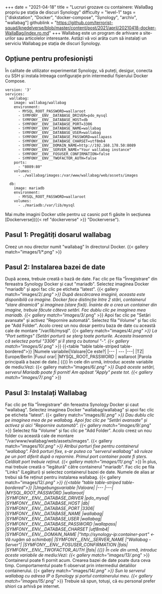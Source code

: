 +++
date = "2021-04-18"
title = "Lucruri grozave cu containere: WallaBag propriu pe stația de discuri Synology"
difficulty = "level-1"
tags = ["diskstation", "Docker", "docker-compose", "Synology", "archiv", "wallabag"]
githublink = "https://github.com/terrorist-squad/knedelverse/blob/master/content/post/2021/april/20210418-docker-WallaBag/index.ro.md"
+++
Wallabag este un program de arhivare a site-urilor sau articolelor interesante. Astăzi vă voi arăta cum să instalați un serviciu Wallabag pe stația de discuri Synology.
## Opțiune pentru profesioniști
În calitate de utilizator experimentat Synology, vă puteți, desigur, conecta cu SSH și instala întreaga configurație prin intermediul fișierului Docker Compose.
```
version: '3'
services:
  wallabag:
    image: wallabag/wallabag
    environment:
      - MYSQL_ROOT_PASSWORD=wallaroot
      - SYMFONY__ENV__DATABASE_DRIVER=pdo_mysql
      - SYMFONY__ENV__DATABASE_HOST=db
      - SYMFONY__ENV__DATABASE_PORT=3306
      - SYMFONY__ENV__DATABASE_NAME=wallabag
      - SYMFONY__ENV__DATABASE_USER=wallabag
      - SYMFONY__ENV__DATABASE_PASSWORD=wallapass
      - SYMFONY__ENV__DATABASE_CHARSET=utf8mb4
      - SYMFONY__ENV__DOMAIN_NAME=http://192.168.178.50:8089
      - SYMFONY__ENV__SERVER_NAME="Your wallabag instance"
      - SYMFONY__ENV__FOSUSER_CONFIRMATION=false
      - SYMFONY__ENV__TWOFACTOR_AUTH=false
    ports:
      - "8089:80"
    volumes:
      - ./wallabag/images:/var/www/wallabag/web/assets/images

  db:
    image: mariadb
    environment:
      - MYSQL_ROOT_PASSWORD=wallaroot
    volumes:
      - ./mariadb:/var/lib/mysql

```
Mai multe imagini Docker utile pentru uz casnic pot fi găsite în secțiunea [Dockerverse]({{< ref "dockerverse" >}} "Dockerverse").
## Pasul 1: Pregătiți dosarul wallabag
Creez un nou director numit "wallabag" în directorul Docker.
{{< gallery match="images/1/*.png" >}}

## Pasul 2: Instalarea bazei de date
După aceea, trebuie creată o bază de date. Fac clic pe fila "Înregistrare" din fereastra Synology Docker și caut "mariadb". Selectez imaginea Docker "mariadb" și apoi fac clic pe eticheta "latest".
{{< gallery match="images/2/*.png" >}}
După descărcarea imaginii, aceasta este disponibilă ca imagine. Docker face distincție între 2 stări, containerul "stare dinamică" și imaginea (stare fixă). Înainte de a crea un container din imagine, trebuie făcute câteva setări. Fac dublu clic pe imaginea mea mariadb.
{{< gallery match="images/3/*.png" >}}
Apoi fac clic pe "Setări avansate" și activez "Repornire automată". Selectez fila "Volume" și fac clic pe "Add Folder". Acolo creez un nou dosar pentru baza de date cu această cale de montare "/var/lib/mysql".
{{< gallery match="images/4/*.png" >}}
La "Port settings" (Setări porturi) se șterg toate porturile. Aceasta înseamnă că selectez portul "3306" și îl șterg cu butonul "-".
{{< gallery match="images/5/*.png" >}}
{{<table "table table-striped table-bordered">}}
|Numele variabilei|Valoare|Ce este?|
|--- | --- |---|
|TZ| Europe/Berlin	|Fusul orar|
|MYSQL_ROOT_PASSWORD	 | wallaroot |Parola principală a bazei de date.|
{{</table>}}
În cele din urmă, introduc aceste variabile de mediu:Vezi:
{{< gallery match="images/6/*.png" >}}
După aceste setări, serverul Mariadb poate fi pornit! Am apăsat "Apply" peste tot.
{{< gallery match="images/7/*.png" >}}

## Pasul 3: Instalați Wallabag
Fac clic pe fila "Înregistrare" din fereastra Synology Docker și caut "wallabag". Selectez imaginea Docker "wallabag/wallabag" și apoi fac clic pe eticheta "latest".
{{< gallery match="images/8/*.png" >}}
Dau dublu clic pe imaginea mea de pe wallabag. Apoi fac clic pe "Setări avansate" și activez și aici "Repornire automată".
{{< gallery match="images/9/*.png" >}}
Selectez fila "Volume" și fac clic pe "Add Folder". Acolo creez un nou folder cu această cale de montare "/var/www/wallabag/web/assets/images".
{{< gallery match="images/10/*.png" >}}
Atribui porturi fixe pentru containerul "wallabag". Fără porturi fixe, s-ar putea ca "serverul wallabag" să ruleze pe un port diferit după o repornire. Primul port container poate fi șters. Celălalt port trebuie reținut.
{{< gallery match="images/11/*.png" >}}
În plus, mai trebuie creată o "legătură" către containerul "mariadb". Fac clic pe fila "Links" (Legături) și selectez containerul bazei de date. Numele de alias ar trebui să fie reținut pentru instalarea wallabag.
{{< gallery match="images/12/*.png" >}}
{{<table "table table-striped table-bordered">}}
|Umgebungsvariable	|Valoare|
|--- |---|
|MYSQL_ROOT_PASSWORD	|wallaroot|
|SYMFONY__ENV__DATABASE_DRIVER	|pdo_mysql|
|SYMFONY__ENV__DATABASE_HOST	|db|
|SYMFONY__ENV__DATABASE_PORT	|3306|
|SYMFONY__ENV__DATABASE_NAME	|wallabag|
|SYMFONY__ENV__DATABASE_USER	|wallabag|
|SYMFONY__ENV__DATABASE_PASSWORD	|wallapass|
|SYMFONY__ENV__DATABASE_CHARSET |utf8mb4|
|SYMFONY__ENV__DOMAIN_NAME	|"http://synology-ip:container-port" <- Vă rugăm să schimbați|
|SYMFONY__ENV__SERVER_NAME	|"Wallabag - Server"|
|SYMFONY__ENV__FOSUSER_CONFIRMATION	|fals|
|SYMFONY__ENV__TWOFACTOR_AUTH	|fals|
{{</table>}}
În cele din urmă, introduc aceste variabile de mediu:Vezi:
{{< gallery match="images/13/*.png" >}}
Containerul poate fi pornit acum. Crearea bazei de date poate dura ceva timp. Comportamentul poate fi observat prin intermediul detaliilor containerului.
{{< gallery match="images/14/*.png" >}}
Sun la serverul wallabag cu adresa IP a Synology și portul containerului meu.
{{< gallery match="images/15/*.png" >}}
Trebuie să spun, totuși, că eu personal prefer shiori ca arhivă pe internet.
